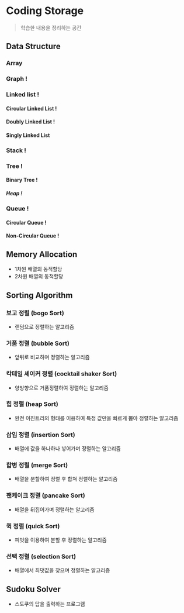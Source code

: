 # Coding Storage
  > 학습한 내용을 정리하는 공간
  
## Data Structure
### Array
### Graph !
### Linked list !
#### Circular Linked List !
#### Doubly Linked List !
#### Singly Linked List
### Stack !
### Tree !
#### Binary Tree !
##### Heap !
### Queue !
#### Circular Queue !
#### Non-Circular Queue !

## Memory Allocation
  * 1차원 배열의 동적할당
  * 2차원 배열의 동적할당

## Sorting Algorithm
### 보고 정렬 (bogo Sort)
  * 랜덤으로 정렬하는 알고리즘
### 거품 정렬 (bubble Sort)
  * 앞뒤로 비교하며 정렬하는 알고리즘
### 칵테일 셰이커 정렬 (cocktail shaker Sort)
  * 양방향으로 거품정렬하여 정렬하는 알고리즘
### 힙 정렬 (heap Sort)
  * 완전 이진트리의 형태를 이용하여 특정 값만을 빠르게 뽑아 정렬하는 알고리즘
### 삽입 정렬 (insertion Sort)
  * 배열에 값을 하나하나 넣어가며 정렬하는 알고리즘
### 합병 정렬 (merge Sort)
  * 배열을 분할하여 정렬 후 합쳐 정렬하는 알고리즘
### 팬케이크 정렬 (pancake Sort)
  * 배열을 뒤집어가며 정렬하는 알고리즘
### 퀵 정렬 (quick Sort)
  * 피벗을 이용하여 분할 후 정렬하는 알고리즘
### 선택 정렬 (selection Sort)
  * 배열에서 최댓값을 찾으며 정렬하는 알고리즘

## Sudoku Solver
  * 스도쿠의 답을 출력하는 프로그램  
